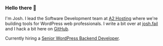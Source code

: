 ### Hello there 👋

I'm Josh. I lead the Software Development team at [A2 Hosting][1] where we're
building tools for WordPress web professionals. I write a bit over at
[josh.fail][2] and I hack a bit here on [GitHub][3].

Currently hiring a [Senior WordPress Backend Developer][4].

[1]: https://www.a2hosting.com/
[2]: https://josh.fail/
[3]: https://github.com/itspriddle
[4]: https://a2hosting.applytojob.com/apply/ldjHLBlUld/Senior-WordPress-Developer-Remote

<!--
**itspriddle/itspriddle** is a ✨ _special_ ✨ repository because its `README.md` (this file) appears on your GitHub profile.

Here are some ideas to get you started:

- 🔭 I’m currently working on ...
- 🌱 I’m currently learning ...
- 👯 I’m looking to collaborate on ...
- 🤔 I’m looking for help with ...
- 💬 Ask me about ...
- 📫 How to reach me: ...
- 😄 Pronouns: ...
- ⚡ Fun fact: ...
-->
